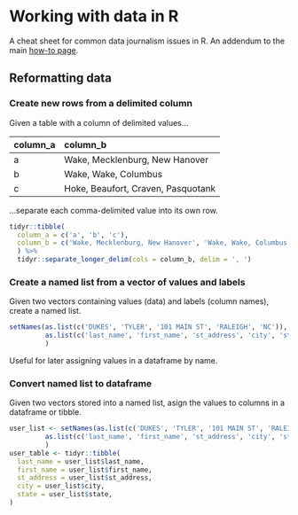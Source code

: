 # Working with data in R

A cheat sheet for common data journalism issues in R. An addendum to the main [how-to page](https://github.com/mtdukes/how-to).

## Reformatting data

### Create new rows from a delimited column

Given a table with a column of delimited values...

|column_a |column_b                           |
|:--------|:----------------------------------|
|a        |Wake, Mecklenburg, New Hanover     |
|b        |Wake, Wake, Columbus               |
|c        |Hoke, Beaufort, Craven, Pasquotank |

...separate each comma-delimited value into its own row.

```R
tidyr::tibble(
  column_a = c('a', 'b', 'c'),
  column_b = c('Wake, Mecklenburg, New Hanover', 'Wake, Wake, Columbus', 'Hoke, Beaufort, Craven, Pasquotank')
  ) %>%
  tidyr::separate_longer_delim(cols = column_b, delim = ', ')
```

### Create a named list from a vector of values and labels

Given two vectors containing values (data) and labels (column names), create a named list.

```R
setNames(as.list(c('DUKES', 'TYLER', '101 MAIN ST', 'RALEIGH', 'NC')),
         as.list(c('last_name', 'first_name', 'st_address', 'city', 'state'))
         )
```

Useful for later assigning values in a dataframe by name.

### Convert named list to dataframe

Given two vectors stored into a named list, asign the values to columns in a dataframe or tibble.

```R
user_list <- setNames(as.list(c('DUKES', 'TYLER', '101 MAIN ST', 'RALEIGH', 'NC')),
         as.list(c('last_name', 'first_name', 'st_address', 'city', 'state'))
         ) 
user_table <- tidyr::tibble(
  last_name = user_list$last_name,
  first_name = user_list$first_name,
  st_address = user_list$st_address,
  city = user_list$city,
  state = user_list$state,
)
```



